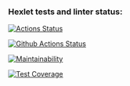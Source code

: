 ### Hexlet tests and linter status:
[![Actions Status](https://github.com/AlexandraPotekhina/python-project-50/actions/workflows/hexlet-check.yml/badge.svg)](https://github.com/AlexandraPotekhina/python-project-50/actions)

[![Github Actions Status](https://github.com/AlexandraPotekhina/python-project-50/workflows/Python%20CI/badge.svg)](https://github.com/AlexandraPotekhina/python-project-50/actions)

[![Maintainability](https://api.codeclimate.com/v1/badges/ba3b488889266f66e581/maintainability)](https://codeclimate.com/github/AlexandraPotekhina/python-project-50/maintainability)

[![Test Coverage](https://api.codeclimate.com/v1/badges/ba3b488889266f66e581/test_coverage)](https://codeclimate.com/github/AlexandraPotekhina/python-project-50/test_coverage)